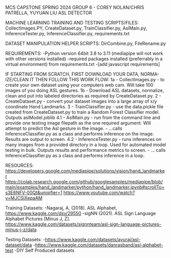 MCS CAPSTONE SPRING 2024 GROUP 6 - COREY NOLAN/CHRIS PATRELLA, YUYUAN LIU ASL DETECTOR

MACHINE LEARNING TRAINING AND TESTING SCRIPTS/FILES:
CollectImages.PY, CreateDataset.py, TrainClassifier.py, AslMain.py, InferenceTester.py, InferenceClassifier.py, requirements.txt

DATASET MANIPULATION HELPER SCRIPTS:
  DirCombine.py, FileRename.py

REQUIREMENTS:
  -Python version 64bit 3.8 to 3.11 (mediapipe will not work with other versions installed)
  -required packages installed (preferrably in a virtual environment) from requirements.txt
  -[add javascript requirements]

IF STARTING FROM SCRATCH, FIRST DOWNLOAD YOUR DATA, NORMA-IZE/CLEAN IT THEN FOLLOW THIS WORK FLOW:
1a - CollectImages.py - to create your own dataset using your computers web cam. Will take 100 images of you doing ASL gestures.
1b - Download ASL datasets, normalize, clean and put into labeled directories as required by CreateDataset.py.
2 - CreateDataset.py - convert your dataset images into a large array of x/y coordinate Hand Landmarks.
3 - TrainClassifier.py - use the data.pickle file created from CreateDataset.py to train a Random Forest Classifier model. Outputs aslModel.joblib
4.1 - AslMain.py - run from the command line and provide one testing image filepath as the one required argument.  Will attempt to predict the Asl gesture in the image.
    - ...calls InferenceClassifier.py as a class and performs inference on the image. Results are output to screen.
4.2 - InferenceTester.py - runs inferences on many images from a provided directory in a loop.  Used for automated model testing in bulk. Outputs results and performance metrics to screen.
    - ... calls InferenceClassifier.py as a class and performs inference in a loop. 
    
RESOURCES: 
https://developers.google.com/mediapipe/solutions/vision/hand_landmarker 
https://colab.research.google.com/github/googlesamples/mediapipe/blob/main/examples/hand_landmarker/python/hand_landmarker.ipynb#scrollTo=s3E6NFV-00Qt&uniqifier=1 
https://www.youtube.com/watch?v=MJCSjXepaAM


Training Datasets:
-Nagaraj, A, (2018). ASL Alphabet, https://www.kaggle.com/dsv/29550
-sigNN (2021). ASL Sign Language Alphabet Pictures [Minus J, Z]. https://www.kaggle.com/datasets/signnteam/asl-sign-language-pictures-minus-j-z/data



Testing Datasets:
-https://www.kaggle.com/datasets/ayuraj/asl-dataset/data
-https://www.kaggle.com/datasets/danrasband/asl-alphabet-test
-DIY Self Produced datasets
